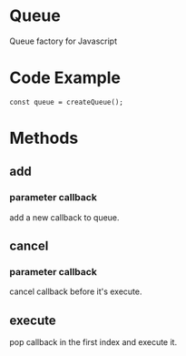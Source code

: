 # Queue
Queue factory for Javascript

# Code Example
<code>const queue = createQueue();</code>

# Methods

## add
### parameter callback
add a new callback to queue.

## cancel
### parameter callback
cancel callback before it's execute.

## execute
pop callback in the first index and execute it.